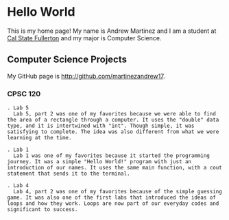 # Hello World

This is my home page! My name is Andrew Martinez and I am a student at [Cal State Fullerton](http://www.fullerton.edu/) and my major is Computer Science.

## Computer Science Projects

My GitHub page is http://github.com/martinezandrew17.

### CPSC 120

    . Lab 5
      Lab 5, part 2 was one of my favorites because we were able to find the area of a rectangle through a computer. It uses the "double" data type, and it is intertwined with "int". Though simple, it was satisfying to complete. The idea was also different from what we were learning at the time.

    . Lab 1
      Lab 1 was one of my favorites because it started the programming journey. It was a simple "Hello World!" program with just an introduction of our names. It uses the same main function, with a cout statement that sends it to the terminal. 

    . Lab 4
      Lab 4, part 2 was one of my favorites because of the simple guessing game. It was also one of the first labs that introduced the ideas of loops and how they work. Loops are now part of our everyday codes and significant to success. 